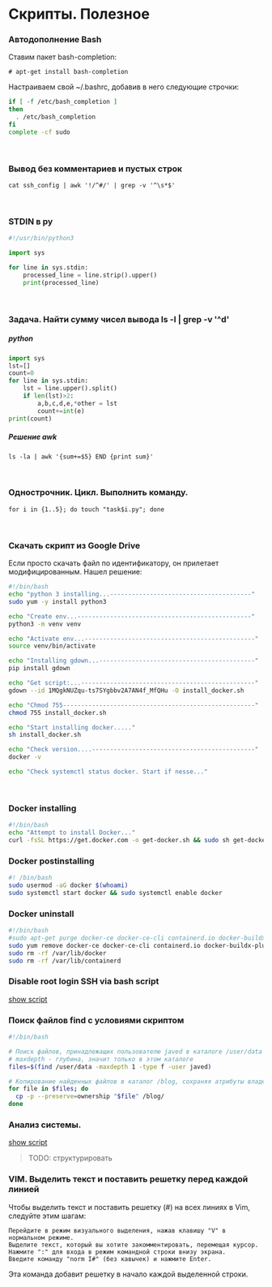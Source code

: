 # Скрипты. Полезное

### Автодополнение Bash

Ставим пакет bash-completion:

`# apt-get install bash-completion`

Настраиваем свой ~/.bashrc, добавив в него следующие строчки:
```bash
if [ -f /etc/bash_completion ]
then
  . /etc/bash_completion
fi
complete -cf sudo
```
<br>

### Вывод без комментариев и пустых строк
`cat ssh_config | awk '!/^#/' | grep -v '^\s*$'`

<br>

### STDIN в py
``` python
#!/usr/bin/python3

import sys

for line in sys.stdin:
    processed_line = line.strip().upper()
    print(processed_line)
```
<br>

### Задача. Найти сумму чисел вывода ls -l | grep -v '^d'

##### python

``` python
import sys
lst=[]
count=0
for line in sys.stdin:
    lst = line.upper().split()
    if len(lst)>2:
        a,b,c,d,e,*other = lst
        count+=int(e)
print(count)
```

##### Решение awk

`ls -la | awk '{sum+=$5} END {print sum}'`

<br>

### Однострочник. Цикл. Выполнить команду.

`for i in {1..5}; do touch "task$i.py"; done`

<br>

### Скачать скрипт из Google Drive

Если просто скачать файл по идентификатору, он прилетает модифицированным. Нашел решение:

```bash
#!/bin/bash
echo "python 3 installing...---------------------------------------"
sudo yum -y install python3

echo "Create env...------------------------------------------------"
python3 -m venv venv

echo "Activate env...-----------------------------------------------"
source venv/bin/activate

echo "Installing gdown...-------------------------------------------"
pip install gdown

echo "Get script:...------------------------------------------------"
gdown --id 1MQgkNUZqu-ts7SYgbbv2A7AN4f_MfQHu -O install_docker.sh

echo "Chmod 755-----------------------------------------------------"
chmod 755 install_docker.sh

echo "Start installing docker....."
sh install_docker.sh

echo "Check version....---------------------------------------------"
docker -v

echo "Check systemctl status docker. Start if nesse..."

```
<br>

### Docker installing

```bash
#!/bin/bash
echo "Attempt to install Docker..."
curl -fsSL https://get.docker.com -o get-docker.sh && sudo sh get-docker.sh
```
### Docker postinstalling
```bash
#! /bin/bash
sudo usermod -aG docker $(whoami)
sudo systemctl start docker && sudo systemctl enable docker
```

### Docker uninstall

```bash
#!/bin/bash
#sudo apt-get purge docker-ce docker-ce-cli containerd.io docker-buildx-plugin docker-compose-plugin docker-ce-rootless-extras
sudo yum remove docker-ce docker-ce-cli containerd.io docker-buildx-plugin docker-compose-plugin docker-ce-rootless-extras
sudo rm -rf /var/lib/docker
sudo rm -rf /var/lib/containerd
```

### Disable root login SSH via bash script

[show script](dis_root_login_ssh.sh)

### Поиск файлов find c условиями скриптом
```bash
#!/bin/bash

# Поиск файлов, принадлежащих пользователю javed в каталоге /user/data
# maxdepth - глубина, значит только в этом каталоге
files=$(find /user/data -maxdepth 1 -type f -user javed)

# Копирование найденных файлов в каталог /blog, сохраняя атрибуты владельца
for file in $files; do
  cp -p --preserve=ownership "$file" /blog/
done
```

### Анализ системы. 
[show script](beholder.sh)

>TODO: структурировать

### VIM. Выделить текст и поставить решетку перед каждой линией

Чтобы выделить текст и поставить решетку (#) на всех линиях в Vim, следуйте этим шагам:

    Перейдите в режим визуального выделения, нажав клавишу "V" в нормальном режиме.
    Выделите текст, который вы хотите закомментировать, перемещая курсор.
    Нажмите ":" для входа в режим командной строки внизу экрана.
    Введите команду "norm I#" (без кавычек) и нажмите Enter.

Эта команда добавит решетку в начало каждой выделенной строки.
